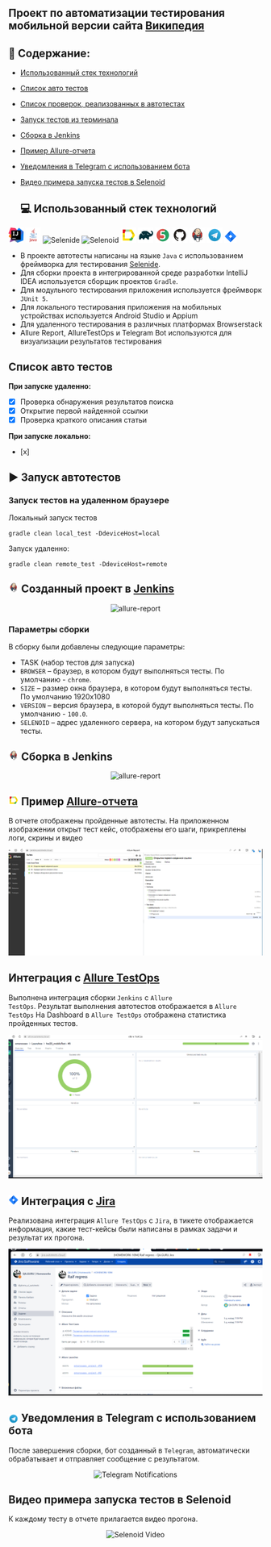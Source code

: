 ## Проект по автоматизации тестирования мобильной версии сайта [Википедия](https://ru.wikipedia.org/wiki/Заглавная_страница)
## :pushpin: Содержание:

- [Использованный стек технологий](#computer-использованный-стек-технологий)
- [Список авто тестов](#tests-список-авто/ручных-тестов)
- [Список проверок, реализованных в автотестах](#arrow_forward-запуск-тестов-из-терминала)
- [Запуск тестов из терминала](#arrow_forward-запуск-тестов-из-терминала)
- [Сборка в Jenkins](#сборка-в-jenkins)
- [Пример Allure-отчета](#пример-allure-отчета)
- [Уведомления в Telegram с использованием бота](#уведомления-в-telegram-с-использованием-бота)
- [Видео примера запуска тестов в Selenoid](#-видео-примера-запуска-теста-в-selenoid)

  ## :computer: Использованный стек технологий
  <p align="center">
<img width="6%" title="IntelliJ IDEA" src="media/IJ.svg">
<img width="6%" title="Java" src="media/java.svg">
<img width="6%" title="Selenide" src="media/selenide.svg">
<img width="6%" title="Selenoid" src="media/selenoid.svg">
<img width="6%" title="Allure Report" src="media/allure.svg">
<img width="6%" title="Gradle" src="media/gradle.svg">
<img width="6%" title="JUnit5" src="media/jUnit5.svg">
<img width="6%" title="GitHub" src="media/gitHub.svg">
<img width="6%" title="Jenkins" src="media/jenkins.svg">
<img width="6%" title="Telegram" src="media/telegram.svg">
<img width="5%" title="Jira" src="media/Jira.svg">
</p>

- В проекте автотесты написаны на языке <code>Java</code> с использованием фреймворка для тестирования [Selenide](https://selenide.org/).
- Для сборки проекта в интегрированной среде разработки IntelliJ IDEA используется сборщик проектов <code>Gradle</code>.  
- Для модульного тестирования приложения используется фреймворк <code>JUnit 5</code>.
- Для локального тестирования приложения на мобильных устройствах используется Android Studio и Appium
- Для удаленного тестирования в различных платформах Browserstack
- Allure Report, AllureTestOps и Telegram Bot используются для визуализации результатов тестирования
  
## Список авто тестов
**При запуске удаленно:**
- [x] Проверка обнаружения результатов поиска
- [x] Открытие первой найденной ссылки
- [x] Проверка краткого описания статьи

**При запуске локально:**
- [x] 

## :arrow_forward: Запуск автотестов

### Запуск тестов на удаленном браузере
Локальный запуск тестов
```
gradle clean local_test -DdeviceHost=local

```
Запуск удаленно:
```
gradle clean remote_test -DdeviceHost=remote

```

## <img src="media/jenkins.svg" title="Allure TestOps" width="4%"/> Созданный проект в [Jenkins](https://jenkins.autotests.cloudjob/hw23_mobileTest/)
<p align="center">
<img title="allure-report" src="media/JenkinsProject.png">
</p>

### Параметры сборки
В сборку были добавлены следующие параметры:
* TASK (набор тестов для запуска)
* <code>BROWSER</code> – браузер, в котором будут выполняться тесты. По умолчанию - <code>chrome</code>.
* <code>SIZE</code> – размер окна браузера, в котором будут выполняться тесты. По умолчанию 1920x1080
* <code>VERSION</code> – версия браузера, в которой будут выполняться тесты. По умолчанию - <code>100.0</code>.
* <code>SELENOID</code> – адрес удаленного сервера, на котором будут запускаться тесты.

## <img src="media/jenkins.svg" title="Jenkins" width="4%"/> Сборка в Jenkins
<p align="center">
<img title="allure-report" src="media/JenkinsJoba.png">
</p>

## <img src="media/allure.svg" title="Allure TestOps" width="4%"/> Пример [Allure-отчета](https://jenkins.autotests.cloud/job/hw23_mobileTest/5/allure/)
В отчете отображены пройденные автотесты. На приложенном изображении открыт тест кейс, отображены его шаги, прикреплены логи, скрины и видео
<p align="center">
<img title="Allure Overview" src="media/allure-report.png">
</p>

## Интеграция с [Allure TestOps](https://allure.autotests.cloud/launch/35268)

Выполнена интеграция сборки <code>Jenkins</code> с <code>Allure TestOps</code>.
Результат выполнения автотестов отображается в <code>Allure TestOps</code>
На Dashboard в <code>Allure TestOps</code> отображена статистика пройденных тестов.

<p align="center">
<img title="Allure TestOps DashBoard" src="media/allureTestOps.png">
</p>

## <img src="media/Jira.svg" title="Allure TestOps" width="4%"/> Интеграция с [Jira](https://jira.autotests.cloud/browse/HOMEWORK-1094)

Реализована интеграция <code>Allure TestOps</code> с <code>Jira</code>, в тикете отображается информация, какие тест-кейсы были написаны в рамках задачи и результат их прогона.

<p align="center">
<img title="Jira Task" src="media/jiraTask.png">
</p>

## <img width="4%" style="vertical-align:middle" title="Telegram" src="media/telegram.svg"> Уведомления в Telegram с использованием бота

После завершения сборки, бот созданный в <code>Telegram</code>, автоматически обрабатывает и отправляет сообщение с результатом.

<p align="center">
<img title="Telegram Notifications" src="media/telegramBot.png">
</p>

## Видео примера запуска тестов в Selenoid

К каждому тесту в отчете прилагается видео прогона.
<p align="center">
  <img title="Selenoid Video" src="video/videoTest.gif">
</p>
